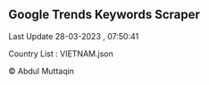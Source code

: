

## Google Trends Keywords Scraper 
 
Last Update 28-03-2023 , 07:50:41

Country List :
VIETNAM.json



© Abdul Muttaqin 
